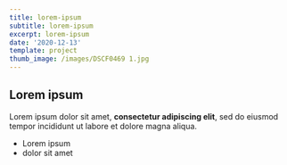 ```yaml
---
title: lorem-ipsum
subtitle: lorem-ipsum
excerpt: lorem-ipsum
date: '2020-12-13'
template: project
thumb_image: /images/DSCF0469 1.jpg
---
```

## Lorem ipsum

Lorem ipsum dolor sit amet, **consectetur adipiscing elit**, sed do eiusmod tempor incididunt ut labore et dolore magna aliqua.

- Lorem ipsum
- dolor sit amet